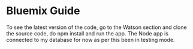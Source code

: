 Bluemix Guide
================================================================================

To see the latest version of the code, go to the Watson section and clone the source code, do npm install and run the app.
The Node app is connected to my database for now as per this been in testing mode.

